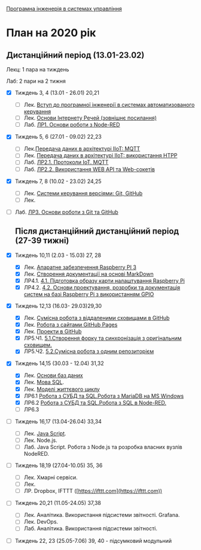 [Програмна інженерія в системах управління](https://pupenasan.github.io/ProgIngContrSystems/)

# План на 2020 рік

## Дистанційний період (13.01-23.02)

Лекц: 1 пара на тиждень

Лаб:  2 пари на 2 тижня

- [x] Тиждень 3, 4  (13.01 - 26.01) 20,21
  - [ ] Лек. [Вступ до програмної інженерії в системах автоматизованого керування](https://pupenasan.github.io/ProgIngContrSystems/Лекц/Intro.html) 
  - [ ] Лек. [Основи Інтернету Речей (зовнішнє посилання)](https://pupenasan.github.io/TI40/Лекц/intro.html)
  - [ ] Лаб. [ЛР1. Основи роботи з Node-RED](https://pupenasan.github.io/ProgIngContrSystems/Лабор/lab1NodeRED.html)
  
- [x] Тиждень 5, 6  (27.01 - 09.02) 22,23 
  - [ ] Лек.[Передача даних в архітектурі IIoT: MQTT](https://pupenasan.github.io/ProgIngContrSystems/Лекц/MQTT.html)
  - [ ] Лек. [Передача даних в архітектурі IIoT: використання HTPP](https://pupenasan.github.io/ProgIngContrSystems/Лекц/HTTPAPI.html)
  - [ ] Лаб. [ЛР2.1. Протоколи IoT. MQTT](https://pupenasan.github.io/ProgIngContrSystems/Лабор/lab2MQTT.html)
  - [ ] Лаб. [ЛР2.2. Використання WEB API та Web-сокетів](https://pupenasan.github.io/ProgIngContrSystems/Лабор/lab2WEBAPI.html)
  
- [x] Тиждень 7, 8  (10.02 - 23.02) 24,25
  - [ ] Лек. [Системи керування версіями: Git, GitHub](https://pupenasan.github.io/ProgIngContrSystems/Лекц/Git.html)
  - [ ] Лек. 
  
- [ ] Лаб. [ЛР3. Основи роботи з Git та GitHub](https://pupenasan.github.io/ProgIngContrSystems/Лабор/lab3Git.html)
  
  
  
  ## Після дистанційний дистанційний період (27-39 тижні)
  
- [x] Тиждень 10,11 (2.03 - 15.03) 27, 28
  - [x] Лек. [Апаратне забезпечення Raspberry PI 3](https://pupenasan.github.io/ProgIngContrSystems/Лекц/RaspberryPi.html)
  - [x] Лек. [Створення документації на основі MarkDown](https://pupenasan.github.io/ProgIngContrSystems/Лекц/MarkDown.html)
  - [x] ЛР4.1. [4.1. Підготовка образу карти налаштування Raspberry Pi](https://pupenasan.github.io/ProgIngContrSystems/Лабор/lab4_1_RPIConfig.html)
  - [x] ЛР4.2. [4.2. Основи проектування, розробки та документація систем на базі Raspberry Pi з використанням GPIO](https://pupenasan.github.io/ProgIngContrSystems/Лабор/lab4_2_RPIProg.html)
  
- [x] Тиждень 12,13 (16.03- 29.03)29,30
  - [x] Лек. [Сумісна робота з віддаленими сховищами в GitHub](https://pupenasan.github.io/ProgIngContrSystems/Лекц/GitHub.html)
  - [x] Лек. [Робота з сайтами GitHub Pages](https://pupenasan.github.io/ProgIngContrSystems/Лекц/GitHubPages.html)
  - [x] Лек. [Проекти в GitHub](https://pupenasan.github.io/ProgIngContrSystems/Лекц/GitHubProjects.html)
  - [x] ЛР5.Ч1. [5.1.Створення форку та синхронізація з оригінальним сховищем.](https://pupenasan.github.io/ProgIngContrSystems/Лабор/lab5_1GitHubFork.html)
  - [x] ЛР5.Ч2. [5.2.Сумісна робота з одним репозиторієм](https://pupenasan.github.io/ProgIngContrSystems/Лабор/lab5_2GitHubCollabor.html)
  
- [x] Тиждень 14,15 (30.03 - 12.04) 31,32
  - [x] Лек. [Основи баз даних](https://pupenasan.github.io/ProgIngContrSystems/Лекц/db.html)
  - [x] Лек. [Мова SQL](https://pupenasan.github.io/ProgIngContrSystems/Лекц/sql1.html).
  - [x] Лек. [Моделі життєвого циклу](https://pupenasan.github.io/ProgIngContrSystems/Лекц/lyfecycle.html)
  - [x] ЛР6.1 [Робота з СУБД та SQL.Робота з MariaDB на MS Windows](https://pupenasan.github.io/ProgIngContrSystems/Лабор/labdb_1maria.html) 
  - [x] ЛР6.2 [Робота з СУБД та SQL.Робота з SQL в Node-RED.](https://pupenasan.github.io/ProgIngContrSystems/%D0%9B%D0%B0%D0%B1%D0%BE%D1%80/labdb_2nodered.html) 
  - [ ] ЛР6.3
  
- [ ] Тиждень 16,17 (13.04-26.04) 33,34
  - [ ] Лек. [Java Script](https://pupenasan.github.io/ProgIngContrSystems/%D0%9B%D0%B5%D0%BA%D1%86/javascript.html). 
  - [ ] Лек. Node.js.
  - [ ] Лаб.  Java Script. Робота з Node.js та розробка власних вузлів NodeRED.
  
- [ ] Тиждень 18,19 (27.04-10.05) 35, 36
  - [ ] Лек. Хмарні сервіси.
  - [ ] Лек. 
  - [ ] ЛР. Dropbox, IFTTT ([https://ifttt.com](https://ifttt.com)) 
  
- [ ] Тиждень 20,21 (11.05-24.05) 37,38
  - [ ] Лек. Аналітика. Використання підсистеми звітності. Grafana.
  - [ ] Лек. DevOps.
  - [ ] Лаб. Аналітика. Використання підсистеми звітності.
  
- [ ] Тиждень 22, 23 (25.05-7.06) 39, 40 - підсумковий модульний